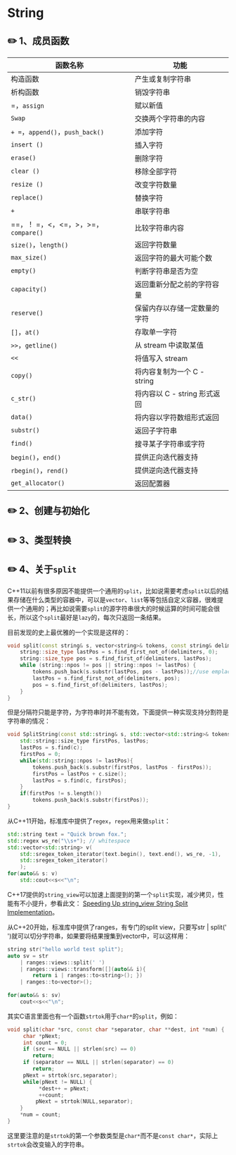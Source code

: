 # String

## :pencil2: 1、成员函数

| 函数名称                           | 功能                   |
| ------------------------------ | -------------------- |
| 构造函数                           | 产生或复制字符串             |
| 析构函数                           | 销毁字符串                |
| =，`assign`                     | 赋以新值                 |
| `Swap`                         | 交换两个字符串的内容           |
| `+ =`，`append()`，`push_back()` | 添加字符                 |
| `insert ()`                    | 插入字符                 |
| `erase()`                      | 删除字符                 |
| `clear ()`                     | 移除全部字符               |
| `resize ()`                    | 改变字符数量               |
| `replace()`                    | 替换字符                 |
| `+`                            | 串联字符串                |
| ==，！ =，<，<=，>，>=，`compare()`   | 比较字符串内容              |
| `size()`，`length()`            | 返回字符数量               |
| `max_size()`                   | 返回字符的最大可能个数          |
| `empty()`                      | 判断字符串是否为空            |
| `capacity()`                   | 返回重新分配之前的字符容量        |
| `reserve()`                    | 保留内存以存储一定数量的字符       |
| `[]`，`at()`                    | 存取单一字符               |
| `>>`，`getline()`               | 从 stream 中读取某值       |
| `<<`                           | 将值写入 stream          |
| `copy()`                       | 将内容复制为一个 C - string  |
| `c_str()`                      | 将内容以 C - string 形式返回 |
| `data()`                       | 将内容以字符数组形式返回         |
| `substr()`                     | 返回子字符串               |
| `find()`                       | 搜寻某子字符串或字符           |
| `begin()`，`end()`              | 提供正向迭代器支持            |
| `rbegin()`，`rend()`            | 提供逆向迭代器支持            |
| `get_allocator()`              | 返回配置器                |

## :pencil2: 2、创建与初始化



## :pencil2: 3、类型转换



## :pencil2: 4、关于`split`

C++11以前有很多原因不能提供一个通用的`split`，比如说需要考虑`split`以后的结果存储在什么类型的容器中，可以是`vector`、`list`等等包括自定义容器，很难提供一个通用的；再比如说需要`split`的源字符串很大的时候运算的时间可能会很长，所以这个`split`最好是`lazy`的，每次只返回一条结果。

目前发现的史上最优雅的一个实现是这样的：

```cpp
void split(const string& s, vector<string>& tokens, const string& delimiters = " "){
    string::size_type lastPos = s.find_first_not_of(delimiters, 0);
    string::size_type pos = s.find_first_of(delimiters, lastPos);
    while (string::npos != pos || string::npos != lastPos) {
        tokens.push_back(s.substr(lastPos, pos - lastPos));//use emplace_back after C++11
        lastPos = s.find_first_not_of(delimiters, pos);
        pos = s.find_first_of(delimiters, lastPos);
    }
}
```

但是分隔符只能是字符，为字符串时并不能有效，下面提供一种实现支持分割符是字符串的情况：

```cpp
void SplitString(const std::string& s, std::vector<std::string>& tokens, const std::string& c){
    std::string::size_type firstPos, lastPos;
    lastPos = s.find(c);
    firstPos = 0;
    while(std::string::npos != lastPos){
        tokens.push_back(s.substr(firstPos, lastPos - firstPos));
        firstPos = lastPos + c.size();
        lastPos = s.find(c, firstPos);
    }
    if(firstPos != s.length())
        tokens.push_back(s.substr(firstPos));
}
```

从C++11开始，标准库中提供了`regex`，`regex`用来做`split`：

```cpp
std::string text = "Quick brown fox.";
std::regex ws_re("\\s+"); // whitespace
std::vector<std::string> v(
    std::sregex_token_iterator(text.begin(), text.end(), ws_re, -1), 
    std::sregex_token_iterator()
    );
for(auto&& s: v)
    std::cout<<s<<"\n";    
```

C++17提供的`string_view`可以加速上面提到的第一个`split`实现，减少拷贝，性能有不小提升，参看此文： [Speeding Up string\_view String Split Implementation](https://link.zhihu.com/?target=https%3A//www.bfilipek.com/2018/07/string-view-perf-followup.html)。

从C++20开始，标准库中提供了ranges，有专门的split view，只要写str | split(' ')就可以切分字符串，如果要将结果搜集到vector中，可以这样用：

```cpp
string str("hello world test split");
auto sv = str
    | ranges::views::split(' ') 
    | ranges::views::transform([](auto&& i){
        return i | ranges::to<string>(); }) 
    | ranges::to<vector>();
    
for(auto&& s: sv)
    cout<<s<<"\n";
```

其实C语言里面也有一个函数`strtok`用于`char*`的`split`，例如：

```cpp
void split(char *src, const char *separator, char **dest, int *num) {
     char *pNext;
     int count = 0;
     if (src == NULL || strlen(src) == 0)
        return;
     if (separator == NULL || strlen(separator) == 0)
        return;
     pNext = strtok(src,separator);
     while(pNext != NULL) {
          *dest++ = pNext;
          ++count;
         pNext = strtok(NULL,separator);
    }
    *num = count;
}
```

这里要注意的是`strtok`的第一个参数类型是`char*`而不是`const char*`，实际上`strtok`会改变输入的字符串。
